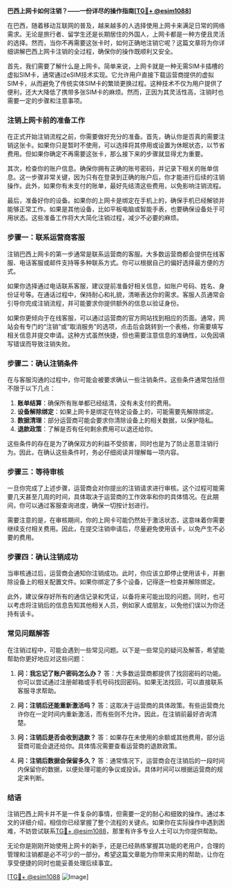 **巴西上网卡如何注销？——一份详尽的操作指南[[TG💪+ @esim1088](https://t.me/s/esim1088)]**

在巴西，随着移动互联网的普及，越来越多的人选择使用上网卡来满足日常的网络需求。无论是旅行者、留学生还是长期居住的外国人，上网卡都是一种方便且灵活的选择。然而，当你不再需要这张卡时，如何正确地注销它呢？这篇文章将为你详细讲解巴西上网卡注销的全过程，确保你的操作既顺利又安全。

首先，我们需要了解什么是上网卡。简单来说，上网卡就是一种无需SIM卡插槽的虚拟SIM卡，通常通过eSIM技术实现。它允许用户直接下载运营商提供的虚拟SIM卡，从而避免了传统实体SIM卡的繁琐更换过程。这种技术不仅为用户提供了便利，还大大降低了携带多张SIM卡的麻烦。然而，正因为其灵活性高，注销时也需要一定的步骤和注意事项。

### 注销上网卡前的准备工作

在正式开始注销流程之前，你需要做好充分的准备。首先，确认你是否真的需要注销这张卡。如果你只是暂时不使用，可以选择将其停用或设置为休眠状态，以节省费用。但如果你确定不再需要这张卡，那么接下来的步骤就显得尤为重要。

其次，检查你的账户信息。确保你拥有正确的账号密码，并记录下相关的账单信息。这一步骤非常关键，因为只有在登录到正确的账户后，你才能进行后续的注销操作。此外，如果你有未支付的账单，最好先结清这些费用，以免影响注销流程。

最后，准备好你的设备。如果你的上网卡是绑定在手机上的，确保手机已经解锁并能够正常工作。如果是其他设备，比如平板电脑或智能手表，也要确保设备处于可用状态。这些准备工作将大大简化注销过程，减少不必要的麻烦。

### 步骤一：联系运营商客服

注销巴西上网卡的第一步通常是联系运营商的客服。大多数运营商都会提供在线客服、电话客服或邮件支持等多种联系方式。你可以根据自己的偏好选择最方便的方式。

如果你选择通过电话联系客服，建议提前准备好相关信息，如账户号码、姓名、身份证号等。在通话过程中，保持耐心和礼貌，清晰表达你的需求。客服人员通常会引导你完成注销流程，并可能要求你提供额外的信息以验证身份。

如果你更倾向于在线客服，可以通过运营商的官方网站找到相应的页面。通常，网站会有专门的“注销”或“取消服务”的选项，点击后会跳转到一个表格，你需要填写相关信息并提交申请。这种方式虽然快捷，但也需要注意信息的准确性，以免因填写错误而导致注销失败。

### 步骤二：确认注销条件

在与客服沟通的过程中，你可能会被要求确认一些注销条件。这些条件通常包括但不限于以下几点：

1. **账单结算**：确保所有账单都已经结清，没有未支付的费用。
2. **设备解除绑定**：如果上网卡是绑定在特定设备上的，可能需要先解除绑定。
3. **数据清理**：部分运营商可能会要求你清除设备上的相关数据，以保护隐私。
4. **退款政策**：了解是否有任何剩余费用可以退还给你。

这些条件的存在是为了确保双方的利益不受损害，同时也是为了防止恶意注销行为。因此，在确认这些条件时，务必仔细阅读并理解每一项内容。

### 步骤三：等待审核

一旦你完成了上述步骤，运营商会对你提出的注销请求进行审核。这个过程可能需要几天甚至几周的时间，具体取决于运营商的工作效率和你的具体情况。在此期间，你可以通过客服查询进度，确保一切按计划进行。

需要注意的是，在审核期间，你的上网卡可能仍然处于激活状态，这意味着你需要继续支付相关费用。因此，在提交注销申请后，尽量避免使用该卡，以免产生不必要的费用。

### 步骤四：确认注销成功

当审核通过后，运营商会通知你注销成功。此时，你应该立即停止使用该卡，并删除设备上的相关配置文件。如果你绑定了多个设备，记得逐一检查并解除绑定。

此外，建议保存好所有的通信记录和凭证，以备将来可能出现的问题。同时，也可以考虑将注销后的信息告知其他相关人员，例如家人或朋友，以免他们误以为你还持有该卡。

### 常见问题解答

在注销过程中，可能会遇到一些常见问题。以下是一些常见的疑问及解答，希望能帮助你更好地应对这些问题：

1. **问：我忘记了账户密码怎么办？**
   答：大多数运营商都提供了找回密码的功能。你可以尝试通过注册邮箱或手机号码找回密码。如果无法找回，可以直接联系客服寻求帮助。

2. **问：注销后还能重新激活吗？**
   答：这取决于运营商的具体政策。有些运营商允许你在一定时间内重新激活，而有些则不允许。因此，在注销前最好咨询清楚。

3. **问：注销后是否会收到退款？**
   答：如果存在未使用的余额或其他费用，部分运营商可能会退还给你。具体情况需要查看运营商的退款政策。

4. **问：注销后数据会保留多久？**
   答：通常情况下，运营商会在注销后的一段时间内保留你的数据，以便处理可能的争议或投诉。具体时间可以根据运营商的规定来判断。

### 结语

注销巴西上网卡并不是一件复杂的事情，但需要一定的耐心和细致的操作。通过本文的详细介绍，相信你已经掌握了整个流程的关键点。如果你在实际操作中遇到困难，不妨尝试联系[TG💪+ @esim1088](https://t.me/s/esim1088)，那里有许多专业人士可以为你提供帮助。

无论你是刚刚开始使用上网卡的新手，还是已经熟练掌握其功能的老用户，合理的管理和注销都是必不可少的一部分。希望这篇文章能为你带来实用的帮助，让你在享受便捷的同时也能妥善处理后续事宜。

[[TG💪+ @esim1088](https://t.me/s/esim1088) ![Image](https://i.postimg.cc/4NQfJmqS/Snipaste-2025-05-13-00-14-12.png)]